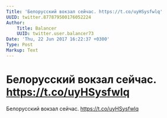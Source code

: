 ```yaml
---
Title: 'Белорусский вокзал сейчас. https://t.co/uyHSysfwlq'
UUID: twitter.877879500176052224
Author:
    Title: Balancer
    UUID: twitter.user.balancer73
Date: 'Thu, 22 Jun 2017 16:22:37 +0300'
Type: Post
Markup: Text
---
```


# Белорусский вокзал сейчас. https://t.co/uyHSysfwlq

Белорусский вокзал сейчас. https://t.co/uyHSysfwlq